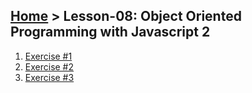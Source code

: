 ## [Home](../../README.md) > Lesson-08: Object Oriented Programming with Javascript 2

1. [Exercise #1](exercise-1/execrise-1.md)
2. [Exercise #2](exercise-2/execrise-2.md)
3. [Exercise #3](exercise-3/execrise-3.md)
